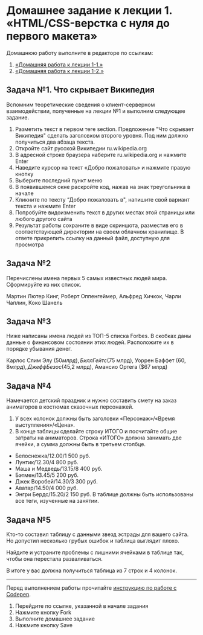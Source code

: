 # Домашнее задание к лекции 1. «HTML/CSS-верстка с нуля до первого макета»
Домашнюю работу выполните в редакторе по ссылкам: 
1. [«Домашняя работа к лекции 1-1.»](https://codepen.io/Irina64/pen/abKjVpd)
2. [«Домашняя работа к лекции 1-2.»](https://codepen.io/Irina64/pen/WNLBqyL)

## Задача №1. Что скрывает Википедия
Вспомним теоретические сведения о клиент-серверном взаимодействии, полученные на лекции №1 и выполним следующее задание.

1. Разметить текст в первом теге section. Предложение "Что скрывает Википедия" сделать заголовком второго уровня. Под ним должно получиться два абзаца текста.
2. Откройте сайт русской Википедии ru.wikipedia.org
2. В адресной строке браузера наберите ru.wikipedia.org и нажмите Enter
3. Наведите курсор на текст «Добро пожаловать» и нажмите правую кнопку
4. Выберите последний пункт меню
5. В появившемся окне раскройте код, нажав на знак треугольника в начале
6. Кликните по тексту “Добро пожаловать в", напишите свой вариант текста и нажмите Enter
7. Попробуйте видоизменить текст в других местах этой страницы или любого другого сайта
8. Результат работы сохраните в виде скриншота, разместив его в соответствующей директории на своем облачном хранилище. В ответе прикрепить ссылку на данный файл, доступную для просмотра 

## Задача №2
Перечислены имена первых 5 самых известных людей мира. Сформируйте из них список.

Мартин Лютер Кинг, Роберт Оппенгеймер, Альфред Хичкок, Чарли Чаплин, Коко Шанель

## Задача №3
Ниже написаны имена людей из ТОП-5 списка Forbes. В скобках даны данные о финансовом состоянии этих людей. Расположите их в порядке убывания денег.

Карлос Слим Элу ($50 млрд), Билл Гейтс ($75 млрд), Уоррен Баффет ($60,8 млрд), Джефф Безос ($45,2 млрд), Амансио Ортега ($67 млрд)

## Задача №4
Намечается детский праздник и нужно составить смету на заказ аниматоров в костюмах сказочных персонажей.
1. У всех колонок должны быть заголовки «Персонаж»/«Время выступления»/«Цена».
2. В конце таблицы сделайте строку ИТОГО и посчитайте общие затраты на аниматоров. Строка «ИТОГО» должна занимать две ячейки, а сумма должны быть в третьем столбце.
  * Белоснежка/12.00/1 500 руб.
  * Лунтик/12.30/4 800 руб.
  * Маша и Медведь/13.15/8 400 руб.
  * Бэтмен/13.45/5 200 руб.
  * Джек Воробей/14.30/3 300 руб.
  * Аватар/14.50/4 000 руб.
  * Энгри Бердс/15.20/2 150 руб.
В таблице должны быть использованы все теги, изученные на занятии.

## Задача №5
Кто-то составил таблицу с данными звезд эстрады для вашего сайта. Но допустил несколько грубых ошибок и таблица выглядит плохо.

Найдите и устраните проблемы с лишними ячейками в таблице так, чтобы она перестала разваливаться.

В итоге у вас должна получиться таблица из 7 строк и 4 колонок.

---
Перед выполнением работы прочитайте [инструкцию по работе с Codepen](https://github.com/netology-code/guides/blob/master/codepen/).
1. Перейдите по ссылке, указанной в начале задания
2. Нажмите кнопку Fork
3. Выполните домашнее задание
4. Нажмите кнопку Save
